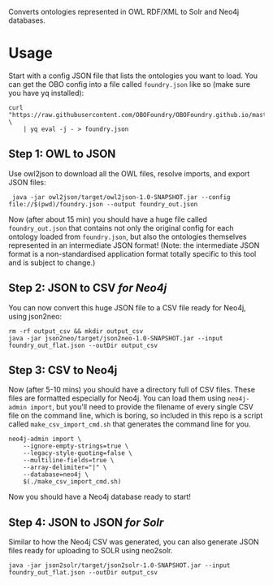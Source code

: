 Converts ontologies represented in OWL RDF/XML to Solr and Neo4j databases.

# Usage

Start with a config JSON file that lists the ontologies you want to load. You can get the OBO config into a file called `foundry.json` like so (make sure you have yq installed):

    curl "https://raw.githubusercontent.com/OBOFoundry/OBOFoundry.github.io/master/_config.yml" \
        | yq eval -j - > foundry.json
        
        
## Step 1: OWL to JSON

Use owl2json to download all the OWL files, resolve imports, and export JSON files:

     java -jar owl2json/target/owl2json-1.0-SNAPSHOT.jar --config file://$(pwd)/foundry.json --output foundry_out.json
     
Now (after about 15 min) you should have a huge file called `foundry_out.json` that contains not only the original config for each ontology loaded from `foundry.json`, but also the ontologies themselves represented in an intermediate JSON format! (Note: the intermediate JSON format is a non-standardised application format totally specific to this tool and is subject to change.)

## Step 2: JSON to CSV *for Neo4j*

You can now convert this huge JSON file to a CSV file ready for Neo4j, using json2neo:

    rm -rf output_csv && mkdir output_csv
    java -jar json2neo/target/json2neo-1.0-SNAPSHOT.jar --input foundry_out_flat.json --outDir output_csv

## Step 3: CSV to Neo4j

Now (after 5-10 mins) you should have a directory full of CSV files. These files are formatted especially for Neo4j. You can load them using `neo4j-admin import`, but you'll need to provide the filename of every single CSV file on the command line, which is boring, so included in this repo is a script called `make_csv_import_cmd.sh` that generates the command line for you.

    neo4j-admin import \
	    --ignore-empty-strings=true \
	    --legacy-style-quoting=false \
	    --multiline-fields=true \
	    --array-delimiter="|" \
	    --database=neo4j \
	    $(./make_csv_import_cmd.sh)

Now you should have a Neo4j database ready to start!

## Step 4: JSON to JSON *for Solr*

Similar to how the Neo4j CSV was generated, you can also generate JSON files ready for uploading to SOLR using neo2solr.

    java -jar json2solr/target/json2solr-1.0-SNAPSHOT.jar --input foundry_out_flat.json --outDir output_csv


